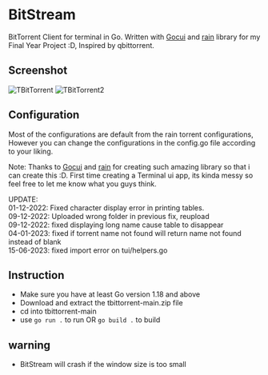 # BitStream

BitTorrent Client for terminal in Go. Written with [Gocui](https://github.com/jroimartin/gocui) and [rain](https://github.com/cenkalti/rain) library for my Final Year Project :D, Inspired by qbittorrent.


## Screenshot

![TBitTorrent](tbittorrent.PNG)
![TBitTorrent2](tbittorrent2.PNG)


## Configuration


Most of the configurations are default from the rain torrent configurations, However you can change the configurations in the config.go file according to your liking. 


Note:
Thanks to [Gocui](https://github.com/jroimartin/gocui) and [rain](https://github.com/cenkalti/rain) for creating such amazing library so that i can create this :D. First time creating a Terminal ui app, its kinda messy so feel free to let me know what you guys think.

UPDATE:<br />
01-12-2022: Fixed character display error in printing tables.<br />
09-12-2022: Uploaded wrong folder in previous fix, reupload<br />
09-12-2022: fixed displaying long name cause table to disappear<br />
04-01-2023: fixed if torrent name not found will return name not found instead of blank<br />
15-06-2023: fixed import error on tui/helpers.go<br />

## Instruction
- Make sure you have at least Go version 1.18 and above
- Download  and extract the tbittorrent-main.zip file
- cd into tbittorrent-main 
- use `go run .` to run OR `go build .` to build

## warning
- BitStream will crash if the window size is too small

